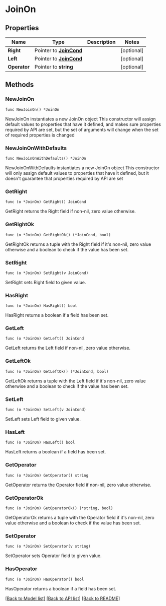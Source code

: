 # JoinOn

## Properties

Name | Type | Description | Notes
------------ | ------------- | ------------- | -------------
**Right** | Pointer to [**JoinCond**](JoinCond.md) |  | [optional] 
**Left** | Pointer to [**JoinCond**](JoinCond.md) |  | [optional] 
**Operator** | Pointer to **string** |  | [optional] 

## Methods

### NewJoinOn

`func NewJoinOn() *JoinOn`

NewJoinOn instantiates a new JoinOn object
This constructor will assign default values to properties that have it defined,
and makes sure properties required by API are set, but the set of arguments
will change when the set of required properties is changed

### NewJoinOnWithDefaults

`func NewJoinOnWithDefaults() *JoinOn`

NewJoinOnWithDefaults instantiates a new JoinOn object
This constructor will only assign default values to properties that have it defined,
but it doesn't guarantee that properties required by API are set

### GetRight

`func (o *JoinOn) GetRight() JoinCond`

GetRight returns the Right field if non-nil, zero value otherwise.

### GetRightOk

`func (o *JoinOn) GetRightOk() (*JoinCond, bool)`

GetRightOk returns a tuple with the Right field if it's non-nil, zero value otherwise
and a boolean to check if the value has been set.

### SetRight

`func (o *JoinOn) SetRight(v JoinCond)`

SetRight sets Right field to given value.

### HasRight

`func (o *JoinOn) HasRight() bool`

HasRight returns a boolean if a field has been set.

### GetLeft

`func (o *JoinOn) GetLeft() JoinCond`

GetLeft returns the Left field if non-nil, zero value otherwise.

### GetLeftOk

`func (o *JoinOn) GetLeftOk() (*JoinCond, bool)`

GetLeftOk returns a tuple with the Left field if it's non-nil, zero value otherwise
and a boolean to check if the value has been set.

### SetLeft

`func (o *JoinOn) SetLeft(v JoinCond)`

SetLeft sets Left field to given value.

### HasLeft

`func (o *JoinOn) HasLeft() bool`

HasLeft returns a boolean if a field has been set.

### GetOperator

`func (o *JoinOn) GetOperator() string`

GetOperator returns the Operator field if non-nil, zero value otherwise.

### GetOperatorOk

`func (o *JoinOn) GetOperatorOk() (*string, bool)`

GetOperatorOk returns a tuple with the Operator field if it's non-nil, zero value otherwise
and a boolean to check if the value has been set.

### SetOperator

`func (o *JoinOn) SetOperator(v string)`

SetOperator sets Operator field to given value.

### HasOperator

`func (o *JoinOn) HasOperator() bool`

HasOperator returns a boolean if a field has been set.


[[Back to Model list]](../README.md#documentation-for-models) [[Back to API list]](../README.md#documentation-for-api-endpoints) [[Back to README]](../README.md)


